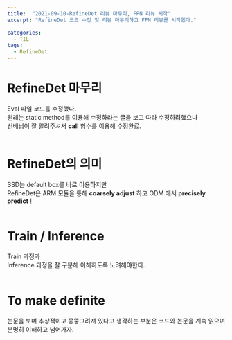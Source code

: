 ```yaml
---
title:  "2021-09-10-RefineDet 리뷰 마무리, FPN 리뷰 시작"
excerpt: "RefineDet 코드 수정 및 리뷰 마무리하고 FPN 리뷰를 시작했다."

categories:
  - TIL
tags:
  - RefineDet
---
```


# RefineDet 마무리      
Eval 파일 코드를 수정했다.     
원래는 static method를 이용해 수정하라는 글을 보고 따라 수정하려했으나     
선배님이 잘 알려주셔서 __call__ 함수를 이용해 수정완료.           
<br/>

# RefineDet의 의미      
SSD는 default box를 바로 이용하지만     
RefineDet은 ARM 모듈을 통해 __coarsely adjust__ 하고 ODM 에서 __precisely predict__ !     
<br/>

# Train / Inference      
Train 과정과       
Inference 과정을 잘 구분해 이해하도록 노려해야한다.           
<br/>

# To make definite     
논문을 보며 추상적이고 뭉뚱그려져 있다고 생각하는 부분은 코드와 논문을 계속 읽으며 분명히 이해하고 넘어가자.         

